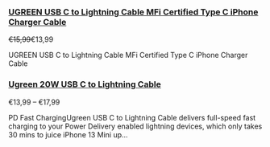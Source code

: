 ### [UGREEN USB C to Lightning Cable MFi Certified Type C iPhone Charger Cable](https://eu.ugreen.com/products/ugreen-usb-c-to-lightning-cable-mfi-certified-type-c-iphone-charger-cable) ###

~~€15,99~~€13,99

UGREEN USB C to Lightning Cable MFi Certified Type C iPhone Charger Cable

### [Ugreen 20W USB C to Lightning Cable](https://eu.ugreen.com/products/ugreen-usb-c-to-lightning-cable) ###

€13,99 – €17,99

PD Fast ChargingUgreen USB C to Lightning Cable delivers full-speed fast charging to your Power Delivery enabled lightning devices, which only takes 30 mins to juice iPhone 13 Mini up...
